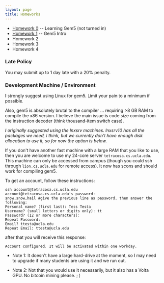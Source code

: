 ```yaml
---
layout: page
title: Homeworks
---
```


* [Homework 0]({{site.baseurl}}/hws/hw0) -- Learning Gem5 (not turned in)
* [Homework 1]({{site.baseurl}}/hws/hw1) -- Gem5 Intro
* Homework 2
* Homework 3
* Homework 4

### Late Policy

You may submit up to 1 day late with a 20% penalty.

### Development Machine / Environment

I strongly suggest using Linux for gem5.  Limit your pain to a minimum if possible.

Also, gem5 is absolutely brutal to the compiler ... requiring >8 GB RAM to compile
the x86 version.  I believe the main issue is code size coming from the
instruction decoder (think thousand-item switch case).   

*I originally suggested using the lnxsrv machines.  lnxsrv10 has
all the packages we need, I think, but we currently don't have enough disk allocation
to use it, so for now the option is below.*

If you don't have another
fast machine with a large RAM that you like to use, then you are welcome to use
my 24-core server ```tetracosa.cs.ucla.edu```.  This machine can only be accessed
from campus (though you could ssh through ```lion.cs.ucla.edu``` for remote access).
It now has scons and should work for compiling gem5.

To get an account, follow these instructions:

```
ssh account@tetracosa.cs.ucla.edu 
account@tetracosa.cs.ucla.edu's password: 
snow,snow,hail #give the previous line as password, then answer the following: 
Personal name? (first last): Tess Testa 
Username? (small letters or digits only): tt 
Password? (12 or more characters): 
Repeat Password: 
Email? ttesta@ucla.edu 
Repeat Email: ttesta@ucla.edu 
```

after that you will receive this response: 
```
Account configured. It will be activated within one workday.
``` 

* Note 1: It doesn't have a large hard-drive at the moment, so I may need to upgrade if many students are using it and we run out.

* Note 2: Not that you would use it necessarily, but it also has a Volta GPU. No bitcoin mining please. ; )
